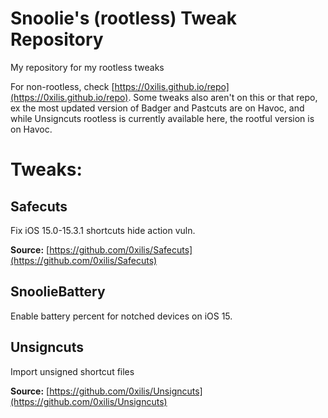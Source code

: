 # Snoolie's (rootless) Tweak Repository
My repository for my rootless tweaks

For non-rootless, check [https://0xilis.github.io/repo](https://0xilis.github.io/repo). Some tweaks also aren't on this or that repo, ex the most updated version of Badger and Pastcuts are on Havoc, and while Unsigncuts rootless is currently available here, the rootful version is on Havoc.

# Tweaks:

## Safecuts

Fix iOS 15.0-15.3.1 shortcuts hide action vuln.

**Source:** [https://github.com/0xilis/Safecuts](https://github.com/0xilis/Safecuts)

## SnoolieBattery

Enable battery percent for notched devices on iOS 15.

## Unsigncuts

Import unsigned shortcut files

**Source:** [https://github.com/0xilis/Unsigncuts](https://github.com/0xilis/Unsigncuts)